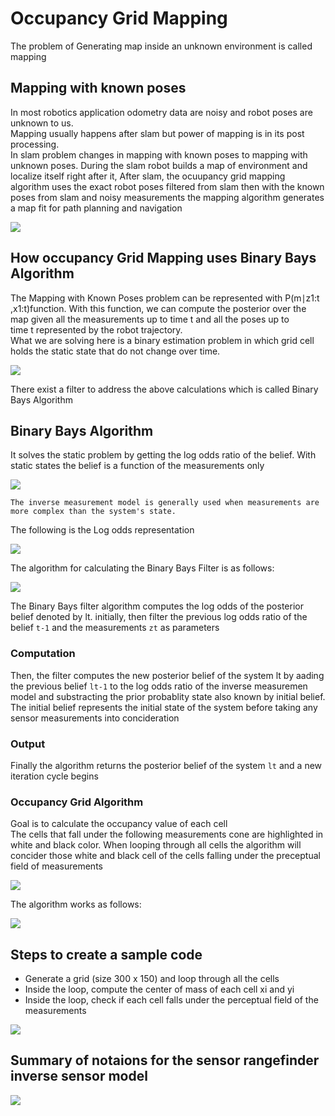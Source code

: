 # Occupancy Grid Mapping

The problem of Generating map inside an unknown environment is called mapping

## Mapping with known poses

In most robotics application odometry data are noisy and robot poses are unknown to us.  
Mapping usually happens after slam but power of mapping is in its post processing.  
In slam problem changes in mapping with known poses to mapping with unknown poses. During the slam robot builds a map of environment and localize itself right after it, After slam, the ocuupancy grid mapping algorithm uses the exact robot poses filtered from slam then with the known poses from slam and noisy measurements the mapping algorithm generates a map fit for path planning and navigation

![](slam-mapping.png)

## How occupancy Grid Mapping uses Binary Bays Algorithm

The Mapping with Known Poses problem can be represented with P(m∣z1:t​,x1:t​)function. With this function, we can compute the posterior over the map given all the measurements up to time t and all the poses up to time t represented by the robot trajectory.  
What we are solving here is a binary estimation problem in which grid cell holds the static state that do not change over time.

![](grid.png)

There exist a filter to address the above calculations which is called Binary Bays Algorithm

## Binary Bays Algorithm

It solves the static problem by getting the log odds ratio of the belief. With static states the belief is a function of the measurements only

![](inverse-measurements-model.png)

`The inverse measurement model is generally used when measurements are more complex than the system's state.`

The following is the Log odds representation

![](log-odds.png)

The algorithm for calculating the Binary Bays Filter is as follows:

![](binary-bays-algorithm.png)

The Binary Bays filter algorithm computes the log odds of the posterior belief denoted by lt. initially, then filter the previous log odds ratio of the belief `t-1` and the measurements `zt` as parameters

### Computation

Then, the filter computes the new posterior belief of the system lt by aading the previous belief `lt-1` to the log odds ratio of the inverse measuremen model and substracting the prior probablity state also known by initial belief. The initial belief represents the initial state of the system before taking any sensor measurements into concideration

### Output

Finally the algorithm returns the posterior belief of the system `lt` and a new iteration cycle begins

### Occupancy Grid Algorithm

Goal is to calculate the occupancy value of each cell  
The cells that fall under the following measurements cone are highlighted in white and black color. When looping through all cells the algorithm will concider those white and black cell of the cells falling under the preceptual field of measurements

![](cone.png)

The algorithm works as follows:

![](occupancy-algorithm.png)

## Steps to create a sample code

- Generate a grid (size 300 x 150) and loop through all the cells
- Inside the loop, compute the center of mass of each cell xi and yi
- Inside the loop, check if each cell falls under the perceptual field of the measurements

![](algorithm-steps.png)

## Summary of notaions for the sensor rangefinder inverse sensor model

![](summary-notations.png)
